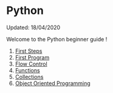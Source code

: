 Python
=========================
Updated: 18/04/2020

Welcome to the Python beginner guide !

1. [First Steps](./01_python_firsts_steps.md)
2. [First Program](./02_python_first_program.md)
3. [Flow Control](./03_python_flow_control.md)
4. [Functions](./04_python_functions.md)
5. [Collections](./05_python_collections.md)
6. [Object Oriented Programming](./06_python_object_orientation.md)